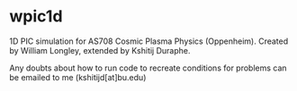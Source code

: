 # wpic1d
1D PIC simulation for AS708 Cosmic Plasma Physics (Oppenheim). Created by William Longley, extended by Kshitij Duraphe.

Any doubts about how to run code to recreate conditions for problems can be emailed to me (kshitijd[at]bu.edu)

